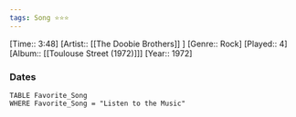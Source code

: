 ```yaml
---
tags: Song ⭐⭐⭐ 
---
```

[Time:: 3:48]
[Artist:: [[The Doobie Brothers]] ]
[Genre:: Rock]
[Played:: 4]
[Album:: [[Toulouse Street (1972)]]]
[Year:: 1972]
### Dates
````dataview
TABLE Favorite_Song
WHERE Favorite_Song = "Listen to the Music"
````